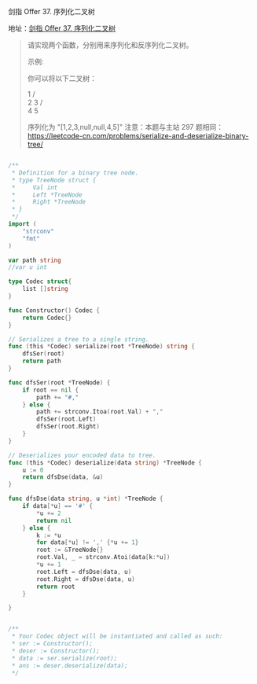 剑指 Offer 37. 序列化二叉树

地址：[剑指 Offer 37. 序列化二叉树](https://leetcode-cn.com/problems/xu-lie-hua-er-cha-shu-lcof/)

>请实现两个函数，分别用来序列化和反序列化二叉树。
>
>示例: 
>
>你可以将以下二叉树：
>
>    1
>   / \
>  2   3
>     / \
>    4   5
>
>序列化为 "[1,2,3,null,null,4,5]"
>注意：本题与主站 297 题相同：https://leetcode-cn.com/problems/serialize-and-deserialize-binary-tree/

``` scala

```

```go
/**
 * Definition for a binary tree node.
 * type TreeNode struct {
 *     Val int
 *     Left *TreeNode
 *     Right *TreeNode
 * }
 */
import (
    "strconv"
    "fmt"
)

var path string
//var u int

type Codec struct{
    list []string
}

func Constructor() Codec {
    return Codec{}    
}

// Serializes a tree to a single string.
func (this *Codec) serialize(root *TreeNode) string {
    dfsSer(root)
    return path    
}

func dfsSer(root *TreeNode) {
    if root == nil {
        path += "#,"
    } else {
        path += strconv.Itoa(root.Val) + ","      
        dfsSer(root.Left)
        dfsSer(root.Right)
    }
}

// Deserializes your encoded data to tree.
func (this *Codec) deserialize(data string) *TreeNode { 
    u := 0
    return dfsDse(data, &u)
}

func dfsDse(data string, u *int) *TreeNode {
    if data[*u] == '#' {
        *u += 2
        return nil
    } else {
        k := *u
        for data[*u] != ',' {*u += 1}
        root := &TreeNode{}
        root.Val, _ = strconv.Atoi(data[k:*u])
        *u += 1
        root.Left = dfsDse(data, u)
        root.Right = dfsDse(data, u)
        return root 
    }

}


/**
 * Your Codec object will be instantiated and called as such:
 * ser := Constructor();
 * deser := Constructor();
 * data := ser.serialize(root);
 * ans := deser.deserialize(data);
 */
```

